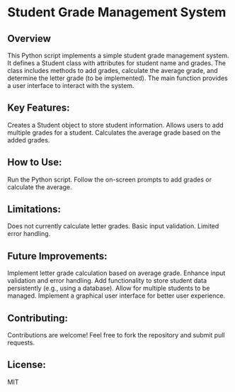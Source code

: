 # Student Grade Management System
## Overview

This Python script implements a simple student grade management system. It defines a Student class with attributes for student name and grades. The class includes methods to add grades, calculate the average grade, and determine the letter grade (to be implemented). The main function provides a user interface to interact with the system.

## Key Features:

Creates a Student object to store student information.
Allows users to add multiple grades for a student.
Calculates the average grade based on the added grades.
## How to Use:

Run the Python script.
Follow the on-screen prompts to add grades or calculate the average.
## Limitations:

Does not currently calculate letter grades.
Basic input validation.
Limited error handling.
## Future Improvements:

Implement letter grade calculation based on average grade.
Enhance input validation and error handling.
Add functionality to store student data persistently (e.g., using a database).
Allow for multiple students to be managed.
Implement a graphical user interface for better user experience.
## Contributing:

Contributions are welcome! Feel free to fork the repository and submit pull requests.

## License:
MIT
